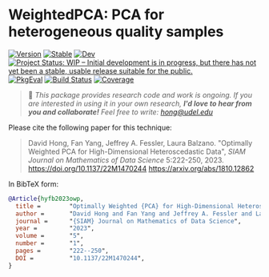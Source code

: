 # WeightedPCA: PCA for heterogeneous quality samples

[![Version](https://juliahub.com/docs/WeightedPCA/version.svg)](https://juliahub.com/ui/Packages/WeightedPCA/GAMbN)
[![Stable](https://img.shields.io/badge/docs-stable-blue.svg)](https://dahong67.github.io/WeightedPCA.jl/stable/)
[![Dev](https://img.shields.io/badge/docs-dev-blue.svg)](https://dahong67.github.io/WeightedPCA.jl/dev/)
[![Project Status: WIP – Initial development is in progress, but there has not yet been a stable, usable release suitable for the public.](https://www.repostatus.org/badges/latest/wip.svg)](https://www.repostatus.org/#wip)
[![PkgEval](https://juliahub.com/docs/WeightedPCA/pkgeval.svg)](https://juliahub.com/ui/Packages/WeightedPCA/GAMbN)
[![Build Status](https://github.com/dahong67/WeightedPCA.jl/actions/workflows/CI.yml/badge.svg?branch=master)](https://github.com/dahong67/WeightedPCA.jl/actions/workflows/CI.yml?query=branch%3Amaster)
[![Coverage](https://codecov.io/gh/dahong67/WeightedPCA.jl/branch/master/graph/badge.svg)](https://codecov.io/gh/dahong67/WeightedPCA.jl)

> 👋 *This package provides research code and work is ongoing.
> If you are interested in using it in your own research,
> **I'd love to hear from you and collaborate!**
> Feel free to write: hong@udel.edu*

Please cite the following paper for this technique:

> David Hong, Fan Yang, Jeffrey A. Fessler, Laura Balzano.
> "Optimally Weighted PCA for High-Dimensional Heteroscedastic Data",
> *SIAM Journal on Mathematics of Data Science* 5:222-250, 2023.
> https://doi.org/10.1137/22M1470244
> https://arxiv.org/abs/1810.12862

In BibTeX form:
```bibtex
@Article{hyfb2023owp,
  title =        "Optimally Weighted {PCA} for High-Dimensional Heteroscedastic Data",
  author =       "David Hong and Fan Yang and Jeffrey A. Fessler and Laura Balzano",
  journal =      "{SIAM} Journal on Mathematics of Data Science",
  year =         "2023",
  volume =       "5",
  number =       "1",
  pages =        "222--250",
  DOI =          "10.1137/22M1470244",
}
```
